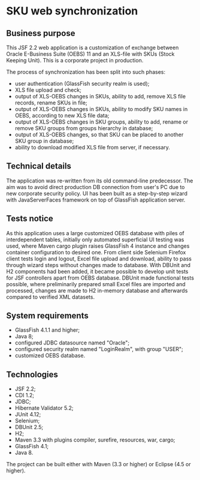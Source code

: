 # SKU web synchronization #

## Business purpose ##

This JSF 2.2 web application is a customization of exchange between Oracle E-Business Suite (OEBS) 11 and an XLS-file with SKUs (Stock Keeping Unit). This is a corporate project in production. 

The process of synchronization has been split into such phases:

- user authentication (GlassFish security realm is used);
- XLS file upload and check;
- output of XLS-OEBS changes in SKUs, ability to add, remove XLS file records, rename SKUs in file;
- output of XLS-OEBS changes in SKUs, ability to modify SKU names in OEBS, according to new XLS file data;
- output of XLS-OEBS changes in SKU groups, ability to add, rename or remove SKU groups from groups hierarchy in database;
- output of XLS-OEBS changes, so that SKU can be placed to another SKU group in database;
- ability to download modified XLS file from server, if necessary.

## Technical details ##

The application was re-written from its old command-line predecessor. The aim was to avoid direct production DB connection from user's PC due to new corporate security policy. UI has been built as a step-by-step wizard with JavaServerFaces framework on top of GlassFish application server.

## Tests notice ##

As this application uses a large customized OEBS database with piles of interdependent tables, initially only automated superficial UI testing was used, where Maven cargo plugin raises GlassFish 4 instance and changes container configuration to desired one. From client side Selenium Firefox client tests login and logout, Excel file upload and download, ability to pass through wizard steps without changes made to database.
With DBUnit and H2 components had been added, it became possible to develop unit tests for JSF controllers apart from OEBS database. DBUnit made functional tests possible, where preliminarily prepared small Excel files are imported and processed, changes are made to H2 in-memory database and afterwards compared to verified XML datasets.

## System requirements ##

- GlassFish 4.1.1 and higher;
- Java 8;
- configured JDBC datasource named "Oracle";
- configured security realm named "LoginRealm", with group "USER";
- customized OEBS database.

## Technologies ##

- JSF 2.2;
- CDI 1.2;
- JDBC;
- Hibernate Validator 5.2;
- JUnit 4.12;
- Selenium;
- DBUnit 2.5;
- H2;
- Maven 3.3 with plugins compiler, surefire, resources, war, cargo;
- GlassFish 4.1;
- Java 8.

The project can be built either with Maven (3.3 or higher) or Eclipse (4.5 or higher).